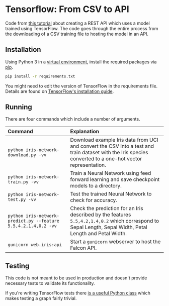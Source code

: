 # Tensorflow: From CSV to API

Code from [this tutorial](https://eerwitt.github.io/2016/01/14/tensorflow-from-csv-to-api/) about creating a REST API which uses a model trained using TensorFlow. The code goes through the entire process from the downloading of a CSV training file to hosting the model in an API.

## Installation

Using Python 3 in a [virtual environment](https://virtualenv.readthedocs.org/en/latest/), install the required packages via [pip](https://pip.pypa.io/en/stable/).

```zsh
pip install -r requirements.txt
```

You might need to edit the version of TensorFlow in the requirements file. Details are found on [TensorFlow's installation guide](https://www.tensorflow.org/versions/0.6.0/get_started/os_setup.html).

## Running

There are four commands which include a number of arguments.

| Command | Explanation |
| :--- | :--- |
| `python iris-network-download.py -vv` | Download example Iris data from UCI and convert the CSV into a test and train dataset with the Iris species converted to a one-hot vector representation. |
| `python iris-network-train.py -vv` | Train a Neural Network using feed forward learning and save checkpoint models to a directory. |
| `python iris-network-test.py -vv` | Test the trained Neural Network to check for accuracy. |
| `python iris-network-predict.py --feature 5.5,4.2,1.4,0.2 -vv` | Check the prediction for an Iris described by the features `5.5,4.2,1.4,0.2` which correspond to Sepal Length, Sepal Width, Petal Length and Petal Width. |
| `gunicorn web.iris:api` | Start a `gunicorn` webserver to host the Falcon API. |

## Testing

This code is not meant to be used in production and doesn't provide necessary tests to validate its functionality.

If you're writing TensorFlow tests there [is a useful Python class](https://github.com/tensorflow/tensorflow/blob/f13d006e097c4e8010a4ad3ad2018a0369f5dc19/tensorflow/python/framework/test_util.py) which makes testing a graph fairly trivial.
